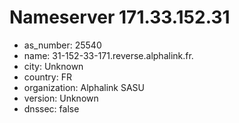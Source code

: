 # Nameserver 171.33.152.31

* as_number: 25540
* name: 31-152-33-171.reverse.alphalink.fr.
* city: Unknown
* country: FR
* organization: Alphalink SASU
* version: Unknown
* dnssec: false
